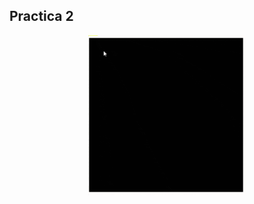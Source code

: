 ## Practica 2
<p align="center">
  <img width="50%" height="50%" src="QuadTree/Img/prac02.gif">
</p>

